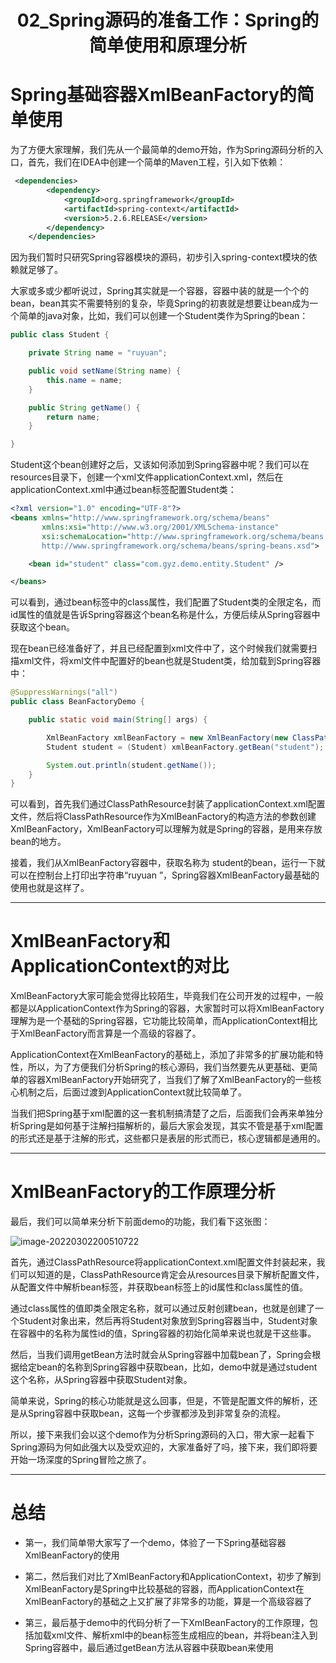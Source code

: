 <h1 align="center">02_Spring源码的准备工作：Spring的简单使用和原理分析</h1>



# Spring基础容器XmlBeanFactory的简单使用

为了方便大家理解，我们先从一个最简单的demo开始，作为Spring源码分析的入口，首先，我们在IDEA中创建一个简单的Maven工程，引入如下依赖：

```xml
 <dependencies>
        <dependency>
            <groupId>org.springframework</groupId>
            <artifactId>spring-context</artifactId>
            <version>5.2.6.RELEASE</version>
        </dependency>
    </dependencies>
```

因为我们暂时只研究Spring容器模块的源码，初步引入spring-context模块的依赖就足够了。

大家或多或少都听说过，Spring其实就是一个容器，容器中装的就是一个个的bean，bean其实不需要特别的复杂，毕竟Spring的初衷就是想要让bean成为一个简单的java对象，比如，我们可以创建一个Student类作为Spring的bean：

```java
public class Student {

    private String name = "ruyuan";

    public void setName(String name) {
        this.name = name;
    }

    public String getName() {
        return name;
    }

}

```

Student这个bean创建好之后，又该如何添加到Spring容器中呢？我们可以在resources目录下，创建一个xml文件applicationContext.xml，然后在applicationContext.xml中通过bean标签配置Student类：

```xml
<?xml version="1.0" encoding="UTF-8"?>
<beans xmlns="http://www.springframework.org/schema/beans"
       xmlns:xsi="http://www.w3.org/2001/XMLSchema-instance"
       xsi:schemaLocation="http://www.springframework.org/schema/beans
       http://www.springframework.org/schema/beans/spring-beans.xsd">

    <bean id="student" class="com.gyz.demo.entity.Student" />

</beans>
```

可以看到，通过bean标签中的class属性，我们配置了Student类的全限定名，而id属性的值就是告诉Spring容器这个bean名称是什么，方便后续从Spring容器中获取这个bean。

现在bean已经准备好了，并且已经配置到xml文件中了，这个时候我们就需要扫描xml文件，将xml文件中配置好的bean也就是Student类，给加载到Spring容器中：

```java
@SuppressWarnings("all")
public class BeanFactoryDemo {

    public static void main(String[] args) {

        XmlBeanFactory xmlBeanFactory = new XmlBeanFactory(new ClassPathResource("applicationContext.xml"));
        Student student = (Student) xmlBeanFactory.getBean("student");

        System.out.println(student.getName());
    }
}
```

可以看到，首先我们通过ClassPathResource封装了applicationContext.xml配置文件，然后将ClassPathResource作为XmlBeanFactory的构造方法的参数创建XmlBeanFactory，XmlBeanFactory可以理解为就是Spring的容器，是用来存放bean的地方。

接着，我们从XmlBeanFactory容器中，获取名称为 student的bean，运行一下就可以在控制台上打印出字符串“ruyuan ”，Spring容器XmlBeanFactory最基础的使用也就是这样了。

---

# XmlBeanFactory和ApplicationContext的对比

XmlBeanFactory大家可能会觉得比较陌生，毕竟我们在公司开发的过程中，一般都是以ApplicationContext作为Spring的容器，大家暂时可以将XmlBeanFactory理解为是一个基础的Spring容器，它功能比较简单，而ApplicationContext相比于XmlBeanFactory而言算是一个高级的容器了。

ApplicationContext在XmlBeanFactory的基础上，添加了非常多的扩展功能和特性，所以，为了方便我们分析Spring的核心源码，我们当然要先从更基础、更简单的容器XmlBeanFactory开始研究了，当我们了解了XmlBeanFactory的一些核心机制之后，后面过渡到ApplicationContext就比较简单了。

当我们把Spring基于xml配置的这一套机制搞清楚了之后，后面我们会再来单独分析Spring是如何基于注解扫描解析的，最后大家会发现，其实不管是基于xml配置的形式还是基于注解的形式，这些都只是表层的形式而已，核心逻辑都是通用的。

---

# XmlBeanFactory的工作原理分析

最后，我们可以简单来分析下前面demo的功能，我们看下这张图：

<img src="https://studyimages.oss-cn-beijing.aliyuncs.com/img/Spring/202211081508160.png" alt="image-20220302200510722"/>

首先，通过ClassPathResource将applicationContext.xml配置文件封装起来，我们可以知道的是，ClassPathResource肯定会从resources目录下解析配置文件，从配置文件中解析bean标签，并获取bean标签上的id属性和class属性的值。

通过class属性的值即类全限定名称，就可以通过反射创建bean，也就是创建了一个Student对象出来，然后再将Student对象放到Spring容器当中，Student对象在容器中的名称为属性id的值，Spring容器的初始化简单来说也就是干这些事。

然后，当我们调用getBean方法时就会从Spring容器中加载bean了，Spring会根据给定bean的名称到Spring容器中获取bean，比如，demo中就是通过student这个名称，从Spring容器中获取Student对象。

简单来说，Spring的核心功能就是这么回事，但是，不管是配置文件的解析，还是从Spring容器中获取bean，这每一个步骤都涉及到非常复杂的流程。

所以，接下来我们会以这个demo作为分析Spring源码的入口，带大家一起看下Spring源码为何如此强大以及受欢迎的，大家准备好了吗，接下来，我们即将要开始一场深度的Spring冒险之旅了。

---

# 总结

- 第一，我们简单带大家写了一个demo，体验了一下Spring基础容器XmlBeanFactory的使用

- 第二，然后我们对比了XmlBeanFactory和ApplicationContext，初步了解到XmlBeanFactory是Spring中比较基础的容器，而ApplicationContext在XmlBeanFactory的基础之上又扩展了非常多的功能，算是一个高级容器了

- 第三，最后基于demo中的代码分析了一下XmlBeanFactory的工作原理，包括加载xml文件、解析xml中的bean标签生成相应的bean，并将bean注入到Spring容器中，最后通过getBean方法从容器中获取bean来使用

